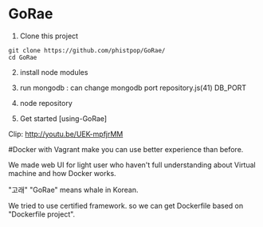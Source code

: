 # GoRae

1) Clone this project
```
git clone https://github.com/phistpop/GoRae/
cd GoRae
```

2) install node modules

3) run mongodb : can change mongodb port repository.js(41) DB_PORT

4) node repository

5) Get started [using-GoRae]

Clip: http://youtu.be/UEK-mpfjrMM



#Docker with Vagrant make you can use better experience than before.

We made web UI for light user who haven't full understanding about Virtual machine and how Docker works.

"고래" "GoRae" means whale in Korean.




We tried to use certified framework. so we can get Dockerfile based on "Dockerfile project".


[Clip]: http://youtu.be/UEK-mpfjrMM
[Clip2]: http://www.youtube.com/watch?v=Q55cEC3hON8
